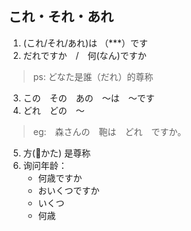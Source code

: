
これ・それ・あれ
------------------
1.	(これ/それ/あれ)は  （***）です
2. だれですか　/　何(なん)ですか　
>ps: どなた是誰（だれ）的尊称

3. この　その　あの　〜は　〜です
4. どれ　どの　〜
>eg:　森さんの　鞄は　どれ　ですか。

5. 方(かた) 是尊称
6. 询问年龄：
	* 何歳ですか
	* おいくつですか
	* いくつ
	* 何歳